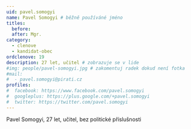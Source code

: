 ```yaml
---
uid: pavel.somogyi
name: Pavel Somogyi # běžně používáné jméno
titles:
  before: 
  after: Mgr.
category:
  - clenove
  - kandidat-obec
ordclenove: 19
description: 27 let, učitel # zobrazuje se v lide
#img: people/pavel-somogyi.jpg # zakomentuj radek dokud není fotka
#mail:
#  - pavel.somogyi@pirati.cz
profiles:
#  facebook: https://www.facebook.com/pavel.somogyi
#  googleplus: https://plus.google.com/+pavel.somogyi
#  twitter: https://twitter.com/pavel.somogyi
---
```


Pavel Somogyi, 27 let, učitel, bez politické příslušnosti
